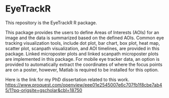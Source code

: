 # EyeTrackR
This repository is the EyeTrackR R package.

This package provides the users to define Areas of Interests
(AOIs) for an image and the data is summarized based on the defined AOIs.
Common eye tracking visualization tools, include dot plot, bar chart, box
plot, heat map, scatter plot, scanpath visualization, and AOI timelines,
are provided in this package. Linked microposter plots and linked scanpath
microposter plots are implemented in this package. For mobile eye tracker
data, an option is provided to automatically extract the coordinates of
where the focus points are on a poster, however, Matlab is required to be
installed for this option.

Here is the link for my PhD dissertation related to this work.
https://www.proquest.com/openview/eee01e2545007e6c707fb1f8cbe7ab45/1?pq-origsite=gscholar&cbl=18750


